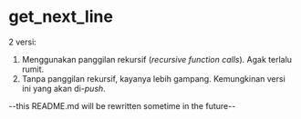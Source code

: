 # get_next_line

2 versi:
1. Menggunakan panggilan rekursif (*recursive function calls*). Agak terlalu rumit.
2. Tanpa panggilan rekursif, kayanya lebih gampang. Kemungkinan versi ini yang akan di-*push*.

--this README.md will be rewritten sometime in the future--

